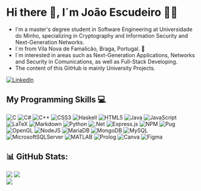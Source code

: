 # Hi there 👋, I´m João Escudeiro 👨‍💻

- I'm a master's degree student in Software Engineering at Universidade do Minho, specializing in Cryptography and Information Security and Next-Generation Networks.
- I´m from Vila Nova de Famalicão, Braga, Portugal. 📍
- I´m interested in areas such as Next-Generation Applications, Networks and Security in Comunications, as well as Full-Stack Developing.
- The content of this GitHub is mainly University Projects.

[![LinkedIn](https://img.shields.io/badge/LinkedIn-%230077B5.svg?logo=linkedin&logoColor=white)]([https://www.linkedin.com/in/bernardo-escudeiro-0641a5229/](https://www.linkedin.com/in/ivo-miguel-alves-ribeiro-282554267/)) 




 ##  My Programming Skills 💻

![C](https://img.shields.io/badge/c-%2300599C.svg?style=for-the-badge&logo=c&logoColor=white) 
![C#](https://img.shields.io/badge/c%23-%23239120.svg?style=for-the-badge&logo=csharp&logoColor=white) 
![C++](https://img.shields.io/badge/c++-%2300599C.svg?style=for-the-badge&logo=c%2B%2B&logoColor=white) 
![CSS3](https://img.shields.io/badge/css3-%231572B6.svg?style=for-the-badge&logo=css3&logoColor=white) 
![Haskell](https://img.shields.io/badge/Haskell-5e5086?style=for-the-badge&logo=haskell&logoColor=white) 
![HTML5](https://img.shields.io/badge/html5-%23E34F26.svg?style=for-the-badge&logo=html5&logoColor=white) 
![Java](https://img.shields.io/badge/java-%23ED8B00.svg?style=for-the-badge&logo=openjdk&logoColor=white) 
![JavaScript](https://img.shields.io/badge/javascript-%23323330.svg?style=for-the-badge&logo=javascript&logoColor=%23F7DF1E) 
![LaTeX](https://img.shields.io/badge/latex-%23008080.svg?style=for-the-badge&logo=latex&logoColor=white) 
![Markdown](https://img.shields.io/badge/markdown-%23000000.svg?style=for-the-badge&logo=markdown&logoColor=white) 
![Python](https://img.shields.io/badge/python-3670A0?style=for-the-badge&logo=python&logoColor=ffdd54) 
![.Net](https://img.shields.io/badge/.NET-5C2D91?style=for-the-badge&logo=.net&logoColor=white) 
![Express.js](https://img.shields.io/badge/express.js-%23404d59.svg?style=for-the-badge&logo=express&logoColor=%2361DAFB) 
![NPM](https://img.shields.io/badge/NPM-%23CB3837.svg?style=for-the-badge&logo=npm&logoColor=white) 
![Pug](https://img.shields.io/badge/Pug-FFF?style=for-the-badge&logo=pug&logoColor=A86454) 
![OpenGL](https://img.shields.io/badge/OpenGL-%23FFFFFF.svg?style=for-the-badge&logo=opengl) 
![NodeJS](https://img.shields.io/badge/node.js-6DA55F?style=for-the-badge&logo=node.js&logoColor=white) 
![MariaDB](https://img.shields.io/badge/MariaDB-003545?style=for-the-badge&logo=mariadb&logoColor=white) 
![MongoDB](https://img.shields.io/badge/MongoDB-%234ea94b.svg?style=for-the-badge&logo=mongodb&logoColor=white) 
![MySQL](https://img.shields.io/badge/mysql-%2300000f.svg?style=for-the-badge&logo=mysql&logoColor=white) 
![MicrosoftSQLServer](https://img.shields.io/badge/Microsoft%20SQL%20Server-CC2927?style=for-the-badge&logo=microsoft%20sql%20server&logoColor=white) 
![MATLAB](https://img.shields.io/badge/MATLAB-0076A8?style=for-the-badge&logo=Mathworks&logoColor=white) 
![Prolog](https://img.shields.io/badge/Prolog-FFD700?style=for-the-badge&logo=swi-prolog&logoColor=black)
![Canva](https://img.shields.io/badge/Canva-%2300C4CC.svg?style=for-the-badge&logo=Canva&logoColor=white) 
![Figma](https://img.shields.io/badge/figma-%23F24E1E.svg?style=for-the-badge&logo=figma&logoColor=white) 



## 📊 GitHub Stats:
![](https://github-readme-stats.vercel.app/api/top-langs/?username=jbtescudeiro16&langs_count=8&hide=jupyter%20notebook&theme=ayu-mirage&hide_border=false&include_all_commits=false&count_private=false&layout=compact)
![](https://github-readme-stats.vercel.app/api?username=jbtescudeiro16&theme=ayu-mirage&hide_border=false&include_all_commits=false&count_private=false)<br/>
![](https://github-readme-streak-stats.herokuapp.com/?user=jbtescudeiro16&theme=ayu-mirage&hide_border=false)<br/>




